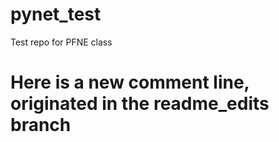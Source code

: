 # pynet_test
Test repo for PFNE class
# Here is a new comment line, originated in the readme_edits branch
